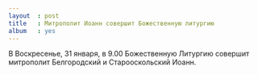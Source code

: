 ```yaml
---
layout  : post
title   : Митрополит Иоанн совершит Божественную литургию
album   : yes
---
```

В Воскресенье, 31 января, в 9.00 Божественную Литургию совершит митрополит Белгородский и Старооскольский Иоанн.
